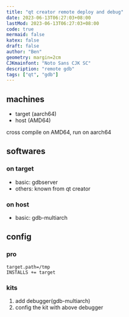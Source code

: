 ```yaml
---
title: "qt creator remote deploy and debug"
date: 2023-06-13T06:27:03+08:00
lastMod: 2023-06-13T06:27:03+08:00
code: true
mermaid: false
katex: false
draft: false
author: "Ben"
geometry: margin=2cm
CJKmainfont: "Noto Sans CJK SC"
description: "remote gdb"
tags: ["qt", "gdb"]
---
```


## machines

* target (aarch64)
* host (AMD64)

cross compile on AMD64, run on aarch64

## softwares
### on target
* basic: gdbserver
* others: known from qt creator

### on host
* basic: gdb-multiarch

## config
### pro

```config
target.path=/tmp
INSTALLS += target
```

### kits
1. add debugger(gdb-multiarch)
2. config the kit with above debugger

